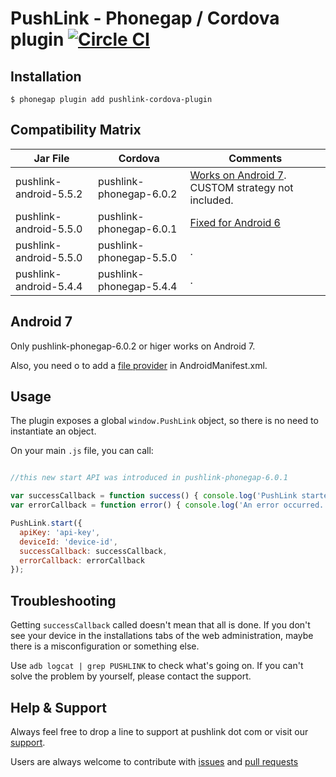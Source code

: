 # PushLink - Phonegap / Cordova plugin [![Circle CI](https://circleci.com/gh/pushlink/pushlink-phonegap/tree/master.svg?style=svg&circle-token=bb31d76d18c780f6594f35a72d0a3e586914f176)](https://circleci.com/gh/pushlink/pushlink-phonegap/tree/master)

## Installation

```
$ phonegap plugin add pushlink-cordova-plugin
```

## Compatibility Matrix

| Jar File | Cordova| Comments|
| ------------- | ------------- | ------------- |
| pushlink-android-5.5.2 | pushlink-phonegap-6.0.2 | [Works on Android 7](https://www.pushlink.com/docs.xhtml#android7). CUSTOM strategy not included. |
| pushlink-android-5.5.0 | pushlink-phonegap-6.0.1 | [Fixed for Android 6](https://github.com/pushlink/pushlink-phonegap/issues/10) |
| pushlink-android-5.5.0 | pushlink-phonegap-5.5.0 | . |
| pushlink-android-5.4.4 | pushlink-phonegap-5.4.4 | . | 

## Android 7

Only pushlink-phonegap-6.0.2 or higer works on Android 7. 

Also, you need o to add a [file provider](https://www.pushlink.com/docs.xhtml#android7) in AndroidManifest.xml.

## Usage

The plugin exposes a global `window.PushLink` object, so there is no need to instantiate an object.

On your main `.js` file, you can call:

```javascript

//this new start API was introduced in pushlink-phonegap-6.0.1

var successCallback = function success() { console.log('PushLink started successfully'); };
var errorCallback = function error() { console.log('An error occurred.'); };

PushLink.start({
  apiKey: 'api-key',
  deviceId: 'device-id',
  successCallback: successCallback,
  errorCallback: errorCallback
});

```

## Troubleshooting

Getting `successCallback` called doesn't mean that all is done. If you don't see your device in the installations tabs of the web administration, maybe there is a misconfiguration or something else.

Use `adb logcat | grep PUSHLINK` to check what's going on. If you can't solve the problem by yourself, please contact the support.

## Help & Support

Always feel free to drop a line to support at pushlink dot com or visit our [support](https://www.pushlink.com/support.xhtml).

Users are always welcome to contribute with [issues](https://github.com/pushlink/pushlink-phonegap/issues) and [pull requests](https://github.com/pushlink/pushlink-phonegap/pulls)

